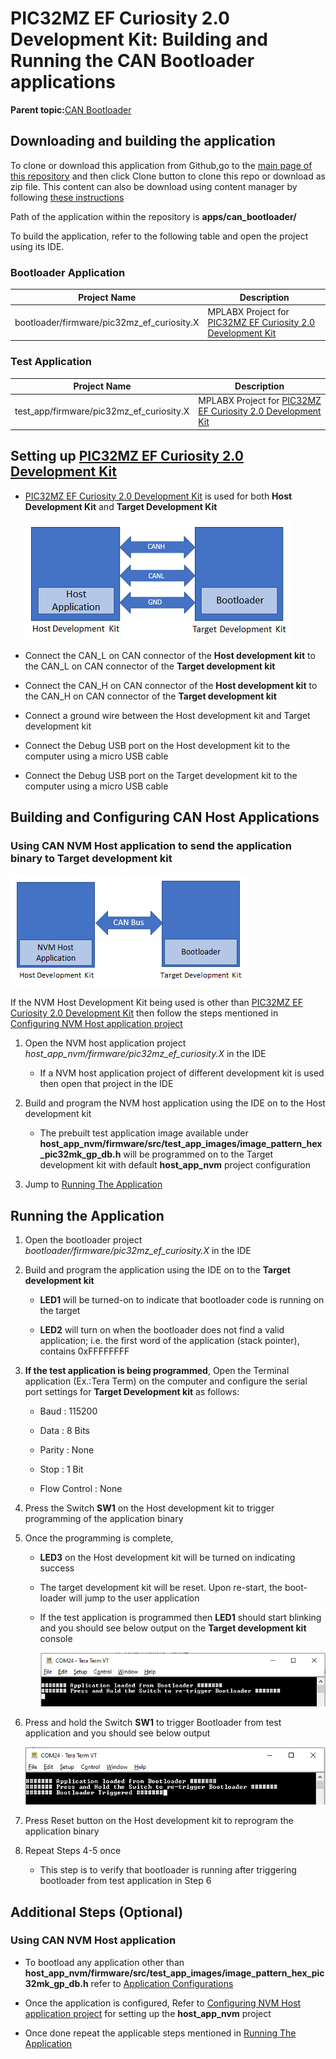 # PIC32MZ EF Curiosity 2.0 Development Kit: Building and Running the CAN Bootloader applications

**Parent topic:**[CAN Bootloader](GUID-1CCA02F4-4DEA-487C-80E5-F67DBA68E20F.md)

## Downloading and building the application

To clone or download this application from Github,go to the [main page of this repository](https://github.com/Microchip-MPLAB-Harmony/bootloader_apps_can) and then click Clone button to clone this repo or download as zip file. This content can also be download using content manager by following [these instructions](https://github.com/Microchip-MPLAB-Harmony/contentmanager/wiki)

Path of the application within the repository is **apps/can\_bootloader/**

To build the application, refer to the following table and open the project using its IDE.

### Bootloader Application

|Project Name|Description|
|------------|-----------|
|bootloader/firmware/pic32mz\_ef\_curiosity.X|MPLABX Project for [PIC32MZ EF Curiosity 2.0 Development Kit](https://www.microchip.com/en-us/development-tool/DM320209)|

### Test Application

|Project Name|Description|
|------------|-----------|
|test\_app/firmware/pic32mz\_ef\_curiosity.X|MPLABX Project for [PIC32MZ EF Curiosity 2.0 Development Kit](https://www.microchip.com/en-us/development-tool/DM320209)|

## Setting up [PIC32MZ EF Curiosity 2.0 Development Kit](https://www.microchip.com/en-us/development-tool/DM320209)

-   [PIC32MZ EF Curiosity 2.0 Development Kit](https://www.microchip.com/en-us/development-tool/DM320209) is used for both **Host Development Kit** and **Target Development Kit**

    ![can_bootloader_host_target_connection](GUID-985E0786-75B2-4B99-8CD0-022FD5F5010F-low.png)

-   Connect the CAN\_L on CAN connector of the **Host development kit** to the CAN\_L on CAN connector of the **Target development kit**

-   Connect the CAN\_H on CAN connector of the **Host development kit** to the CAN\_H on CAN connector of the **Target development kit**

-   Connect a ground wire between the Host development kit and Target development kit

-   Connect the Debug USB port on the Host development kit to the computer using a micro USB cable

-   Connect the Debug USB port on the Target development kit to the computer using a micro USB cable


## Building and Configuring CAN Host Applications

### Using CAN NVM Host application to send the application binary to Target development kit

![host_app_nvm_setup](GUID-2CBE5220-8AAC-4B79-82D0-4AA6292D6B5E-low.png)

If the NVM Host Development Kit being used is other than [PIC32MZ EF Curiosity 2.0 Development Kit](https://www.microchip.com/en-us/development-tool/DM320209) then follow the steps mentioned in [Configuring NVM Host application project](GUID-1ED2F759-5E4D-46B1-A917-812D5232879E.md#)

1.  Open the NVM host application project *host\_app\_nvm/firmware/pic32mz\_ef\_curiosity.X* in the IDE

    -   If a NVM host application project of different development kit is used then open that project in the IDE

2.  Build and program the NVM host application using the IDE on to the Host development kit

    -   The prebuilt test application image available under **host\_app\_nvm/firmware/src/test\_app\_images/image\_pattern\_hex\_pic32mk\_gp\_db.h** will be programmed on to the Target development kit with default **host\_app\_nvm** project configuration

3.  Jump to [Running The Application](#running-the-application)


## Running the Application

1.  Open the bootloader project *bootloader/firmware/pic32mz\_ef\_curiosity.X* in the IDE

2.  Build and program the application using the IDE on to the **Target development kit**

    -   **LED1** will be turned-on to indicate that bootloader code is running on the target

    -   **LED2** will turn on when the bootloader does not find a valid application; i.e. the first word of the application \(stack pointer\), contains 0xFFFFFFFF

3.  **If the test application is being programmed**, Open the Terminal application \(Ex.:Tera Term\) on the computer and configure the serial port settings for **Target Development kit** as follows:

    -   Baud : 115200

    -   Data : 8 Bits

    -   Parity : None

    -   Stop : 1 Bit

    -   Flow Control : None

4.  Press the Switch **SW1** on the Host development kit to trigger programming of the application binary

5.  Once the programming is complete,

    -   **LED3** on the Host development kit will be turned on indicating success

    -   The target development kit will be reset. Upon re-start, the boot-loader will jump to the user application

    -   If the test application is programmed then **LED1** should start blinking and you should see below output on the **Target development kit** console

        ![output](GUID-486CF0C0-3906-436C-92FA-D7DEB8326B07-low.png)

6.  Press and hold the Switch **SW1** to trigger Bootloader from test application and you should see below output

    ![output](GUID-704DA7B6-9A5C-4D8A-A91F-09A3A105A851-low.png)

7.  Press Reset button on the Host development kit to reprogram the application binary

8.  Repeat Steps 4-5 once

    -   This step is to verify that bootloader is running after triggering bootloader from test application in Step 6


## Additional Steps \(Optional\)

### Using CAN NVM Host application

-   To bootload any application other than **host\_app\_nvm/firmware/src/test\_app\_images/image\_pattern\_hex\_pic32mk\_gp\_db.h** refer to [Application Configurations](GUID-2EC873E0-EC52-4C73-9EFD-6AB67FDEA43D.md)

-   Once the application is configured, Refer to [Configuring NVM Host application project](GUID-1ED2F759-5E4D-46B1-A917-812D5232879E.md) for setting up the **host\_app\_nvm** project

-   Once done repeat the applicable steps mentioned in [Running The Application](#running-the-application)


